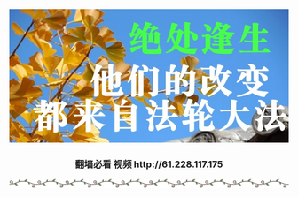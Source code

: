 
<div align=center>
<img src="img/1914-2.jpg" width=880>
  <h3 align=center>翻墙必看 视频 http://61.228.117.175 </h3>
</div>

<div align=center>
<img src="img/b_ornament_24_0M.png" width=880></div>






